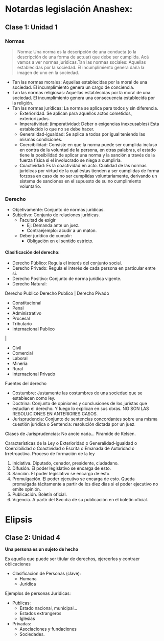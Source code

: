 # Notardas legislación Anashex:

## Clase 1: Unidad 1

### Normas

> Norma: Una norma es la descripción de una conducta (o la descripción de una forma de actuar) que debe ser cumplida. Acá vamos a ver normas jurídicas.Tan las normas sociales: Aquellas establecidas por la sociedad. El incumplimiento genera daña la imagen de uno en la sociedad.

* Tan las normas morales: Aquellas establecidas por la moral de una sociedad. El incumplimiento genera un cargo de conciencia.
* Tan las normas religiosas: Aquellas establecidas por la moral de una sociedad. El incumplimiento genera una consecuencia establecida por la religión.
* Tan las normas jurídicas: La norma se aplica para todos y sin diferencia.
  * Exterioridad: Se aplican para aquellos actos cometidos, exteriorizados.
  * Imperatividad: (imperatividad: Deber o exigencias inexcusables) Esta establecido lo que no se debe hacer. 
  * Generalidad-igualdad: Se aplica a todos por igual teniendo las mismas condiciones.
  * Coercibilidad: Consiste en que la norma puede ser cumplida incluso en contra de la voluntad de la persona, en otras palabras, el estado tiene la posibilidad de aplicar una norma y la sanción a través de la fuerza física si el involucrado se niega a cumplirla.
  * Coactividad: Es la coactividad en acto. Cualidad de las normas jurídicas por virtud de la cual éstas tienden a ser cumplidas de forma forzosa en caso de no ser cumplidas voluntariamente, derivando un sistema de sanciones en el supuesto de su no cumplimiento voluntario.


### Derecho

* Objetivamente: Conjunto de normas jurídicas.
* Subjetivo: Conjunto de relaciones jurídicas.
  * Facultad de exigir
    * Ej: Demanda ante un juez.
	* Contraejemplo: acudir a un maton.
  * Deber jurídico de cumplir:
	* Obligación en el sentido estricto.


#### Clasificación del derecho:

* Derecho Público: Regula el interés del conjunto social.
* Derecho Privado: Regula el interés de cada persona en particular entre sí.
* Derecho Positivo: Conjunto de norma jurídica vigente.
* Derecho Natural:

<tr><th>Derecho Publico</th></tr>
Derecho Publico | Derecho Pivado

<ul><li>Constitucional</li><li>Penal</li><li>Administrativo</li><li>Procesal</li><li>Tributario</li><li>Internacional Publico</li></ul> | <ul><li>Civil</li><li>Comercial</li><li>Laboral</li><li>Minería</li><li>Rural</li><li>Internacional Privado</li></ul>

Fuentes del derecho
* Costumbre: Justamente las costumbres de una sociedad que se establecen como ley.
* Doctrina: Conjunto de opiniones y conclusiones de los juristas que estudian el derecho. Y luego lo explican en sus obras. NO SON LAS RESOLUCIONES EN ANTERIORES CASOS.
* Jurisprudencia: Conjunto de sentencias concordantes sobre una misma cuestión jurídica
o	Sentencia: resolución dictada por un juez.

Clases de Jurisprudencias:
No anote nada…
Piramide de Kelsen.

Características de la Ley
o	Exterioridad 
o	Generalidad-igualdad
o	Coercibilidad
o	Coactividad
o	Escrita
o	Emanada de Autoridad
o	Irretroactiva.
Proceso de formación de la ley
1.	Iniciativa. Diputado, cenador, presidente, ciudadano.
2.	Difusión. El poder legislativo se encarga de esto.
3.	Sanción. El poder legislativo se encarga de esto.
4.	Promulgación. El poder ejecutivo se encarga de esto. Queda promulgada tácitamente a partir de los diez días si el poder ejecutivo no emite opinión.
5.	Publicación. Boletín oficial.
6.	Vigencia. A partir del 8vo día de su publicación en el boletín oficial.


# Elipsis

## Clase 2: Unidad 4

**Una persona es un sujeto de hecho**

Es aquella que puede ser titular de derechos, ejercerlos y contraer oblicaciones

* Clasificacion de Personas (clave):
  * Humana
  * Juridica

Ejemplos de personas Juridicas:
* Publicas:
  * Estado nacional, municipal...
  * Estados extrangeros
  * Iglesias
* Privadas:
  * Asociaciones y fundaciones
  * Sociedades.